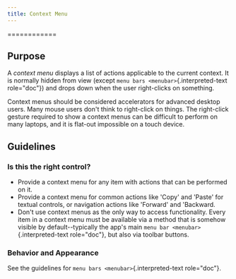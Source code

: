 ```yaml
---
title: Context Menu
---
```

============

Purpose
-------

A *context menu* displays a list of actions applicable to the current
context. It is normally hidden from view (except
`menu bars <menubar>`{.interpreted-text role="doc"}) and drops down when
the user right-clicks on something.

Context menus should be considered accelerators for advanced desktop
users. Many mouse users don\'t think to right-click on things. The
right-click gesture required to show a context menus can be difficult to
perform on many laptops, and it is flat-out impossible on a touch
device.

Guidelines
----------

### Is this the right control?

-   Provide a context menu for any item with actions that can be
    performed on it.
-   Provide a context menu for common actions like \'Copy\' and
    \'Paste\' for textual controls, or navigation actions like
    \'Forward\' and \'Backward.
-   Don\'t use context menus as the only way to access functionality.
    Every item in a context menu must be available via a method that is
    somehow visible by default\--typically the app\'s main
    `menu bar <menubar>`{.interpreted-text role="doc"}, but also via
    toolbar buttons.

### Behavior and Appearance

See the guidelines for `menu bars <menubar>`{.interpreted-text
role="doc"}.
